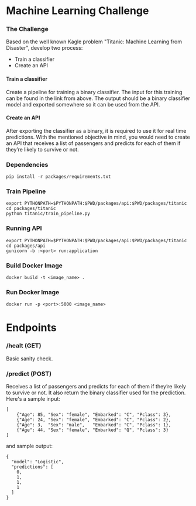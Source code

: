 # Machine Learning Challenge

### The Challenge
Based on the well known Kagle problem "Titanic: Machine Learning from Disaster", develop two process:
- Train a classifier
- Create an API

#### Train a classifier
Create a pipeline for training a binary classifier. The input for this training can be found in the
link from above. The output should be a binary classifier model and exported somewhere so it
can be used from the API.

#### Create an API
After exporting the classifier as a binary, it is required to use it for real time predictions. With the
mentioned objective in mind, you would need to create an API that receives a list of passengers
and predicts for each of them if they’re likely to survive or not.

### Dependencies
```
pip install -r packages/requirements.txt
```

### Train Pipeline
```
export PYTHONPATH=$PYTHONPATH:$PWD/packages/api:$PWD/packages/titanic
cd packages/titanic
python titanic/train_pipeline.py
```

### Running API
```
export PYTHONPATH=$PYTHONPATH:$PWD/packages/api:$PWD/packages/titanic
cd packages/api
gunicorn -b :<port> run:application
```
### Build Docker Image
```
docker build -t <image_name> .
```

### Run Docker Image
```
docker run -p <port>:5000 <image_name>
```

# Endpoints

### /healt (GET)
Basic sanity check.

### /predict (POST)
Receives a list of passengers and predicts for each of them if they’re likely to survive or not. It also return the binary classifier used for the prediction. Here's a sample input:
```
[
    {"Age": 85, "Sex": "female", "Embarked": "C", "Pclass": 3},
    {"Age": 24, "Sex": "female", "Embarked": "C", "Pclass": 2},
    {"Age": 3,  "Sex": "male",   "Embarked": "C", "Pclass": 1},
    {"Age": 44, "Sex": "female", "Embarked": "Q", "Pclass": 3}
]
```

and sample output:
```
{
  "model": "Logistic",
  "predictions": [
    0,
    1,
    1,
    1
  ]
}
```
